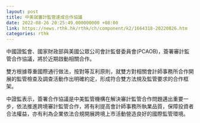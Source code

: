 ```yaml
---
layout: post
title: 中美就審計監管達成合作協議
date: 2022-08-26 20:25:49.000000000 +08:00
link: https://news.rthk.hk/rthk/ch/component/k2/1664318-20220826.htm
categories: rthk
---
```


中國證監會、國家財政部與美國公眾公司會計監督委員會(PCAOB)，簽署審計監管合作協議，將於近期啟動相關合作。

雙方根據尊重國際通行做法，按對等互利原則，就雙方對相關會計師事務所合作開展的監管檢查及調查活動作出明確約定，形成符合雙方法規及監管要求的合作框架。

中證監表示，簽署合作協議是中美監管機構在解決審計監管合作問題邁出重要一步，依法推進跨境審計監管合作，將有利提高會計師事務所執業品質，保障投資者合法權益，亦有利為企業依法合規開展跨境上市活動營造良好的國際監管環境。
